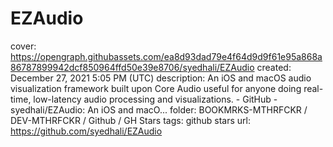 # EZAudio

cover: https://opengraph.githubassets.com/ea8d93dad79e4f64d9d9f61e95a868a86787899942dcf850964ffd50e39e8706/syedhali/EZAudio
created: December 27, 2021 5:05 PM (UTC)
description: An iOS and macOS audio visualization framework built upon Core Audio useful for anyone doing real-time, low-latency audio processing and visualizations. - GitHub - syedhali/EZAudio: An iOS and macO...
folder: BOOKMRKS-MTHRFCKR / DEV-MTHRFCKR / Github / GH Stars
tags: github stars
url: https://github.com/syedhali/EZAudio